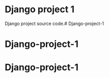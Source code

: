 # Django project 1

Django project source code.# Django-project-1
# Django-project-1
# Django-project-1
